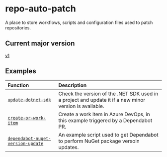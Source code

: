 # repo-auto-patch
A place to store workflows, scripts and configuration files used to patch repositories.

## Current major version
[v1](https://github.com/UKHO/repo-auto-patch/tree/v1)

## Examples
|Function                                           |Description                                                                                           |
|:--------------------------------------------------|:-----------------------------------------------------------------------------------------------------|
|[`update-dotnet-sdk`](./examples/update-dotnet-sdk)|Check the version of the .NET SDK used in a project and update it if a new minor version is available.|
|[`create-pr-work-item`](./examples/create-pr-work-item)|Create a work item in Azure DevOps, in this example triggered by a Dependabot PR.|
|[`dependabot-nuget-version-update`](./examples/dependabot-nuget-version-update)|An example script used to get Dependabot to perform NuGet package versoin updates.|
